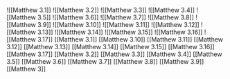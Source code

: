![[Matthew 3.1]]
![[Matthew 3.2]]
![[Matthew 3.3]]
![[Matthew 3.4]]
![[Matthew 3.5]]
![[Matthew 3.6]]
![[Matthew 3.7]]
![[Matthew 3.8]]
![[Matthew 3.9]]
![[Matthew 3.10]]
![[Matthew 3.11]]
![[Matthew 3.12]]
![[Matthew 3.13]]
![[Matthew 3.14]]
![[Matthew 3.15]]
![[Matthew 3.16]]
![[Matthew 3.17]]
[[Matthew 3.1]]
[[Matthew 3.10]]
[[Matthew 3.11]]
[[Matthew 3.12]]
[[Matthew 3.13]]
[[Matthew 3.14]]
[[Matthew 3.15]]
[[Matthew 3.16]]
[[Matthew 3.17]]
[[Matthew 3.2]]
[[Matthew 3.3]]
[[Matthew 3.4]]
[[Matthew 3.5]]
[[Matthew 3.6]]
[[Matthew 3.7]]
[[Matthew 3.8]]
[[Matthew 3.9]]
[[Matthew 3]]
